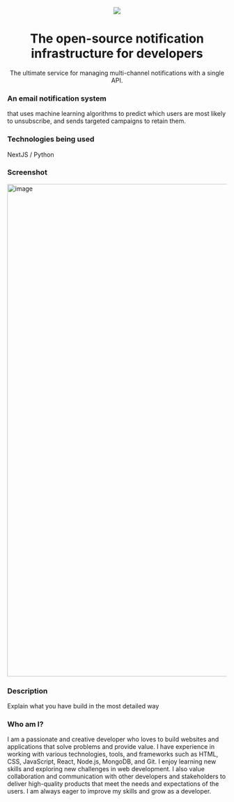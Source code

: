 <div align="center">
    <a href="https://connect.novu.co" target="_blank"><img src="https://user-images.githubusercontent.com/100117126/235352632-e3e22d9e-2c8b-43d3-a297-dd8fbd90fc56.png" /></a>
</div>

<h1 align="center">The open-source notification infrastructure for developers</h1>

<div align="center">
The ultimate service for managing multi-channel notifications with a single API.
</div>

<h3>An email notification system</h3>
<p>that uses machine learning algorithms to predict which users are most likely to unsubscribe, and sends targeted campaigns to retain them.</p>

<h3>Technologies being used</h3>
<p>NextJS / Python</p>

<h3>Screenshot</h3>
<img width="1128" alt="image" src="https://user-images.githubusercontent.com/100117126/235352769-56544ab6-8b0d-47f9-8788-e363c692a594.png">

<h3>Description</h3>
<p>Explain what you have build in the most detailed way</p>


<h3>Who am I?</h3>
<p>I am a passionate and creative developer who loves to build websites and applications that solve problems and provide value. I have experience in working with various technologies, tools, and frameworks such as HTML, CSS, JavaScript, React, Node.js, MongoDB, and Git. I enjoy learning new skills and exploring new challenges in web development. I also value collaboration and communication with other developers and stakeholders to deliver high-quality products that meet the needs and expectations of the users. I am always eager to improve my skills and grow as a developer.</p>

